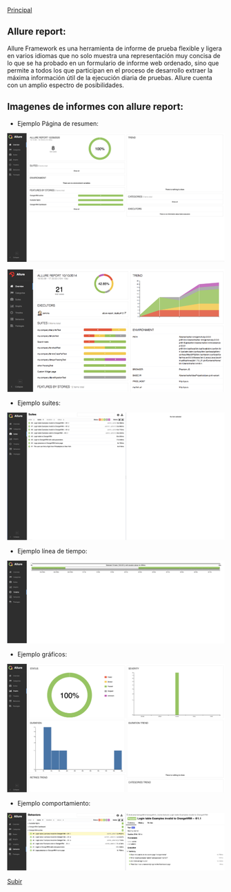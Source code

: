 <a name='top'></a>
[Principal](../README.md)<br/>

## Allure report:
Allure Framework es una herramienta de informe de prueba flexible y ligera en varios idiomas que no solo muestra una representación muy concisa de lo que se ha probado en un formulario de informe web ordenado, sino que permite a todos los que participan en el proceso de desarrollo extraer la máxima información útil de la ejecución diaria de pruebas.
Allure cuenta con un amplio espectro de posibilidades.

## Imagenes de informes con allure report:

- Ejemplo Página de resumen:

![overview](Overview.png) 

![overview1](overview1.png) 

- Ejemplo suites:

![suite](suites.png) 

- Ejemplo línea de tiempo:

![timeline](timeline.png) 

- Ejemplo gráficos:

![graph](graphs.png) 

- Ejemplo comportamiento:

![behaviors](behaviors.png) 

[Subir](#top)
